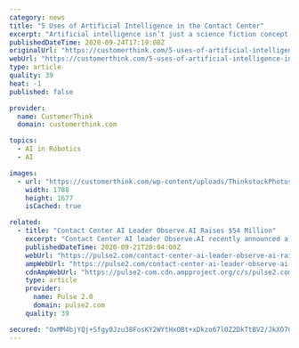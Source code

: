 ```yaml
---
category: news
title: "5 Uses of Artificial Intelligence in the Contact Center"
excerpt: "Artificial intelligence isn’t just a science fiction concept anymore. You can find it everywhere, from helping medical teams analyze results to personalized advertisements on social media. It has a ton of benefits for your contact center agents,"
publishedDateTime: 2020-09-24T17:19:00Z
originalUrl: "https://customerthink.com/5-uses-of-artificial-intelligence-in-the-contact-center/"
webUrl: "https://customerthink.com/5-uses-of-artificial-intelligence-in-the-contact-center/"
type: article
quality: 39
heat: -1
published: false

provider:
  name: CustomerThink
  domain: customerthink.com

topics:
  - AI in Robotics
  - AI

images:
  - url: "https://customerthink.com/wp-content/uploads/ThinkstockPhotos-166139079-ctmedia.jpg"
    width: 1788
    height: 1677
    isCached: true

related:
  - title: "Contact Center AI Leader Observe.AI Raises $54 Million"
    excerpt: "Contact Center AI leader Observe.AI recently announced a $54 million Series B financing led by Menlo Ventures with participation from Next47 Ventures and NGP Capital."
    publishedDateTime: 2020-09-21T20:04:00Z
    webUrl: "https://pulse2.com/contact-center-ai-leader-observe-ai-raises-54-million/"
    ampWebUrl: "https://pulse2.com/contact-center-ai-leader-observe-ai-raises-54-million/amp/"
    cdnAmpWebUrl: "https://pulse2-com.cdn.ampproject.org/c/s/pulse2.com/contact-center-ai-leader-observe-ai-raises-54-million/amp/"
    type: article
    provider:
      name: Pulse 2.0
      domain: pulse2.com
    quality: 39

secured: "OxMM4bjYQj+Sfgy0Jzu38FosKY2WYtHxOBt+xDkzo67l0Z2DkTtBV2/JkXO7CMFF8SZzZXX7cQsHjYeFcAW6zyU3jY4FuMK+jJVne729f3EekQXbFDrsFghbbtczxVujgxkBccE13O7Y8z/LIYQlYMpVBrJ8WVPcwskemwn8QouECWovtzNyFRH081Ei3LO7YpLBFifWa0Zk0otNWWBBu6S2rNrZDaHrcxbhuLRg8QLsucUzO12QWZX+3y8OYzkqmlQXlCD4yfVJnAOxyFF0/ikVtjfuNhuxye9BBY1l+gB+MAkCbXImVxYqzAYT+kHbCCs0YRA4Xg1gVyMCjzpsD+7oYyPmHNreq6T2uLxHEpU=;7UZt9oi/rdRKrNBPHDR87g=="
---
```


